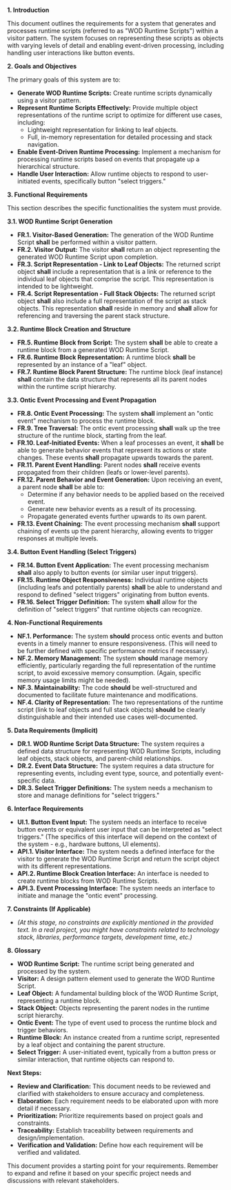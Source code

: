 **1. Introduction**

This document outlines the requirements for a system that generates and processes runtime scripts (referred to as "WOD Runtime Scripts") within a visitor pattern. The system focuses on representing these scripts as objects with varying levels of detail and enabling event-driven processing, including handling user interactions like button events.

**2. Goals and Objectives**

The primary goals of this system are to:

- **Generate WOD Runtime Scripts:** Create runtime scripts dynamically using a visitor pattern.
- **Represent Runtime Scripts Effectively:** Provide multiple object representations of the runtime script to optimize for different use cases, including:
    - Lightweight representation for linking to leaf objects.
    - Full, in-memory representation for detailed processing and stack navigation.
- **Enable Event-Driven Runtime Processing:** Implement a mechanism for processing runtime scripts based on events that propagate up a hierarchical structure.
- **Handle User Interaction:** Allow runtime objects to respond to user-initiated events, specifically button "select triggers."

**3. Functional Requirements**

This section describes the specific functionalities the system must provide.

**3.1. WOD Runtime Script Generation**

- **FR.1. Visitor-Based Generation:** The generation of the WOD Runtime Script **shall** be performed within a visitor pattern.
- **FR.2. Visitor Output:** The visitor **shall** return an object representing the generated WOD Runtime Script upon completion.
- **FR.3. Script Representation - Link to Leaf Objects:** The returned script object **shall** include a representation that is a link or reference to the individual leaf objects that comprise the script. This representation is intended to be lightweight.
- **FR.4. Script Representation - Full Stack Objects:** The returned script object **shall** also include a full representation of the script as stack objects. This representation **shall** reside in memory and **shall** allow for referencing and traversing the parent stack structure.

**3.2. Runtime Block Creation and Structure**

- **FR.5. Runtime Block from Script:** The system **shall** be able to create a runtime block from a generated WOD Runtime Script.
- **FR.6. Runtime Block Representation:** A runtime block **shall** be represented by an instance of a "leaf" object.
- **FR.7. Runtime Block Parent Structure:** The runtime block (leaf instance) **shall** contain the data structure that represents all its parent nodes within the runtime script hierarchy.

**3.3. Ontic Event Processing and Event Propagation**

- **FR.8. Ontic Event Processing:** The system **shall** implement an "ontic event" mechanism to process the runtime block.
- **FR.9. Tree Traversal:** The ontic event processing **shall** walk up the tree structure of the runtime block, starting from the leaf.
- **FR.10. Leaf-Initiated Events:** When a leaf processes an event, it **shall** be able to generate behavior events that represent its actions or state changes. These events **shall** propagate upwards towards the parent.
- **FR.11. Parent Event Handling:** Parent nodes **shall** receive events propagated from their children (leafs or lower-level parents).
- **FR.12. Parent Behavior and Event Generation:** Upon receiving an event, a parent node **shall** be able to:
    - Determine if any behavior needs to be applied based on the received event.
    - Generate new behavior events as a result of its processing.
    - Propagate generated events further upwards to its own parent.
- **FR.13. Event Chaining:** The event processing mechanism **shall** support chaining of events up the parent hierarchy, allowing events to trigger responses at multiple levels.

**3.4. Button Event Handling (Select Triggers)**

- **FR.14. Button Event Application:** The event processing mechanism **shall** also apply to button events (or similar user input triggers).
- **FR.15. Runtime Object Responsiveness:** Individual runtime objects (including leafs and potentially parents) **shall** be able to understand and respond to defined "select triggers" originating from button events.
- **FR.16. Select Trigger Definition:** The system **shall** allow for the definition of "select triggers" that runtime objects can recognize.

**4. Non-Functional Requirements**

- **NF.1. Performance:** The system **should** process ontic events and button events in a timely manner to ensure responsiveness. (This will need to be further defined with specific performance metrics if necessary).
- **NF.2. Memory Management:** The system **should** manage memory efficiently, particularly regarding the full representation of the runtime script, to avoid excessive memory consumption. (Again, specific memory usage limits might be needed).
- **NF.3. Maintainability:** The code **should** be well-structured and documented to facilitate future maintenance and modifications.
- **NF.4. Clarity of Representation:** The two representations of the runtime script (link to leaf objects and full stack objects) **should** be clearly distinguishable and their intended use cases well-documented.

**5. Data Requirements (Implicit)**

- **DR.1. WOD Runtime Script Data Structure:** The system requires a defined data structure for representing WOD Runtime Scripts, including leaf objects, stack objects, and parent-child relationships.
- **DR.2. Event Data Structure:** The system requires a data structure for representing events, including event type, source, and potentially event-specific data.
- **DR.3. Select Trigger Definitions:** The system needs a mechanism to store and manage definitions for "select triggers."

**6. Interface Requirements**

- **UI.1. Button Event Input:** The system needs an interface to receive button events or equivalent user input that can be interpreted as "select triggers." (The specifics of this interface will depend on the context of the system - e.g., hardware buttons, UI elements).
- **API.1. Visitor Interface:** The system needs a defined interface for the visitor to generate the WOD Runtime Script and return the script object with its different representations.
- **API.2. Runtime Block Creation Interface:** An interface is needed to create runtime blocks from WOD Runtime Scripts.
- **API.3. Event Processing Interface:** The system needs an interface to initiate and manage the "ontic event" processing.

**7. Constraints (If Applicable)**

- _(At this stage, no constraints are explicitly mentioned in the provided text. In a real project, you might have constraints related to technology stack, libraries, performance targets, development time, etc.)_

**8. Glossary**

- **WOD Runtime Script:** The runtime script being generated and processed by the system.
- **Visitor:** A design pattern element used to generate the WOD Runtime Script.
- **Leaf Object:** A fundamental building block of the WOD Runtime Script, representing a runtime block.
- **Stack Object:** Objects representing the parent nodes in the runtime script hierarchy.
- **Ontic Event:** The type of event used to process the runtime block and trigger behaviors.
- **Runtime Block:** An instance created from a runtime script, represented by a leaf object and containing the parent structure.
- **Select Trigger:** A user-initiated event, typically from a button press or similar interaction, that runtime objects can respond to.

**Next Steps:**

- **Review and Clarification:** This document needs to be reviewed and clarified with stakeholders to ensure accuracy and completeness.
- **Elaboration:** Each requirement needs to be elaborated upon with more detail if necessary.
- **Prioritization:** Prioritize requirements based on project goals and constraints.
- **Traceability:** Establish traceability between requirements and design/implementation.
- **Verification and Validation:** Define how each requirement will be verified and validated.

This document provides a starting point for your requirements. Remember to expand and refine it based on your specific project needs and discussions with relevant stakeholders.